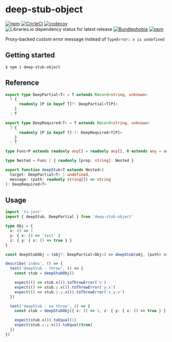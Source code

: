 # deep-stub-object

[![npm](https://img.shields.io/npm/v/deep-stub-object)](https://npm.im/deep-stub-object)
[![CircleCI](https://circleci.com/gh/iyegoroff/deep-stub-object.svg?style=svg)](https://circleci.com/gh/iyegoroff/deep-stub-object)
[![codecov](https://codecov.io/gh/iyegoroff/deep-stub-object/branch/main/graph/badge.svg?t=1520230083925)](https://codecov.io/gh/iyegoroff/deep-stub-object)
![Libraries.io dependency status for latest release](https://img.shields.io/librariesio/release/npm/deep-stub-object)
[![Bundlephobia](https://badgen.net/bundlephobia/minzip/deep-stub-object?label=min+gzip)](https://bundlephobia.com/package/deep-stub-object@3)
[![npm](https://img.shields.io/npm/l/deep-stub-object.svg?t=1495378566925)](https://www.npmjs.com/package/deep-stub-object)

Proxy-backed custom error message instead of `TypeError: x is undefined`

## Getting started

`$ npm i deep-stub-object`

## Reference

```typescript
export type DeepPartial<T> = T extends Record<string, unknown>
  ? {
      readonly [P in keyof T]?: DeepPartial<T[P]>
    }
  : T

export type DeepRequired<T> = T extends Record<string, unknown>
  ? {
      readonly [P in keyof T]-?: DeepRequired<T[P]>
    }
  : T

type Func<P extends readonly any[] = readonly any[], R extends any = any> = (...args: P) => R

type Nested = Func | { readonly [prop: string]: Nested }

export function deepStub<T extends Nested>(
  target: DeepPartial<T> | undefined,
  message: (path: readonly string[]) => string
): DeepRequired<T>
```

## Usage

```typescript
import 'ts-jest'
import { deepStub, DeepPartial } from 'deep-stub-object'

type Obj = {
  x: () => 1
  y: { x: () => 'test' }
  z: { y: { x: () => true } }
}

const deepStubObj = (obj?: DeepPartial<Obj>) => deepStub(obj, (path) => path.join('.'))

describe('index', () => {
  test('deepStub - throw', () => {
    const stub = deepStubObj()

    expect(() => stub.x()).toThrowError('x')
    expect(() => stub.y.x()).toThrowError('y.x')
    expect(() => stub.z.y.x()).toThrowError('z.y.x')
  })

  test('deepStub - no throw', () => {
    const stub = deepStubObj({ x: () => 1, z: { y: { x: () => true } } })

    expect(stub.x()).toEqual(1)
    expect(stub.z.y.x()).toEqual(true)
  })
})
```
